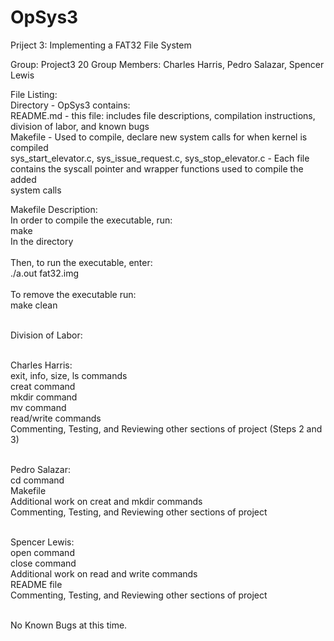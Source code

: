 # OpSys3
Priject 3: Implementing a FAT32 File System

Group: Project3 20
Group Members: Charles Harris, Pedro Salazar, Spencer Lewis

File Listing:<br/>
Directory - OpSys3 contains:<br/>
  README.md - this file: includes file descriptions, compilation instructions, division of labor, and known bugs<br/>
  Makefile - Used to compile, declare new system calls for when kernel is compiled<br/>
  sys_start_elevator.c, sys_issue_request.c, sys_stop_elevator.c - Each file<br/>
  contains the syscall pointer and wrapper functions used to compile the added<br/>
  system calls
    
Makefile Description:<br/>
In order to compile the executable, run:<br/>
make<br/>
In the directory<br/><br/>
Then, to run the executable, enter:<br/>
./a.out fat32.img<br/><br/>
To remove the executable run:<br/>
make clean<br/><br/>

Division of Labor:<br/><br/>

  Charles Harris:<br/>
  exit, info, size, ls commands<br/>
  creat command<br/>
  mkdir command<br/>
  mv command<br/>
  read/write commands<br/>
  Commenting, Testing, and Reviewing other sections of project (Steps 2 and 3)<br/><br/>
  
  Pedro Salazar:<br/>
  cd command<br/>
  Makefile<br/>
  Additional work on creat and mkdir commands<br/>
  Commenting, Testing, and Reviewing other sections of project<br/><br/>
  
  Spencer Lewis:<br/>
  open command<br/>
  close command<br/>
  Additional work on read and write commands<br/>
  README file<br/>
  Commenting, Testing, and Reviewing other sections of project<br/><br/>
  
No Known Bugs at this time.
